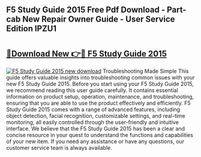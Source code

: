 ## F5 Study Guide 2015 Free Pdf Download - Part-cab New Repair Owner Guide - User Service Edition lPZU1

# <h2><a href="http://bc64936.oget.top/?id=F5+Study+Guide+2015">🔗Download New 👉🔴 F5 Study Guide 2015</a></h2>

[![F5 Study Guide 2015 new download](https://i.imgur.com/5g1atiW.png)](http://bc64936.oget.top/?id=F5+Study+Guide+2015)
Troubleshooting Made Simple This guide offers valuable insights into troubleshooting common issues with your new F5 Study Guide 2015. Before you start using your F5 Study Guide 2015, we recommend reading this user guide carefully. It contains essential information on product setup, operation, maintenance, and troubleshooting, ensuring that you are able to use the product effectively and efficiently. F5 Study Guide 2015 comes with a range of advanced features, including object detection, facial recognition, customizable settings, and real-time monitoring, all easily controlled through the user-friendly and intuitive interface. We believe that the F5 Study Guide 2015 has been a clear and concise resource in your quest to understand the functions and capabilities of your new item. If you need any assistance or have any questions, our customer service team is always available.
